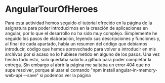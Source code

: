 # AngularTourOfHeroes

Para esta actividad hemos seguido el tutorial ofrecido en la página de la asignatura para poder introducirnos en la creación de aplicaciones en angular, por lo que el desarrollo no ha sido muy complejo. Simplemente he seguido los pasos de elaboración, leyendo sus descripciones y funciones y, al final de cada apartado, había un resumen del código que debíamos introducir, código que hemos aprovechado para volver a introducir en mis archivos por si acaso no lo hubiese metido en alguno de los pasos.
Una vez hecho todo esto, solo quedaba subirlo a github para poder completar la entrega. Sin embargo al abrir la página me saltaba un error 404 que no supe resolver, porque al usar el comando "npm install angular-in-memory-web-api --save" si podemos ver la página

